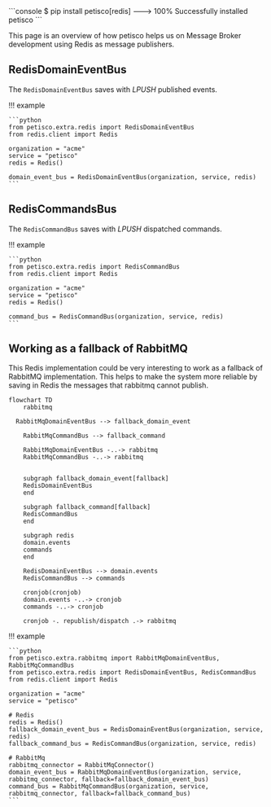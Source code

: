 <div class="termy">
```console
$ pip install petisco[redis]
---> 100%
Successfully installed petisco
```
</div>

This page is an overview of how petisco helps us on Message Broker development using Redis as message publishers.

## RedisDomainEventBus

The `RedisDomainEventBus` saves with *LPUSH* published events.

!!! example

    ```python
    from petisco.extra.redis import RedisDomainEventBus
    from redis.client import Redis    

    organization = "acme"
    service = "petisco"
    redis = Redis()

    domain_event_bus = RedisDomainEventBus(organization, service, redis)
    ```

## RedisCommandsBus

The `RedisCommandBus` saves with *LPUSH* dispatched commands.

!!! example

    ```python
    from petisco.extra.redis import RedisCommandBus
    from redis.client import Redis    

    organization = "acme"
    service = "petisco"
    redis = Redis()

    command_bus = RedisCommandBus(organization, service, redis)
    ```

## Working as a fallback of RabbitMQ

This Redis implementation could be very interesting to work as a fallback of RabbitMQ implementation. This helps to 
make the system more reliable by saving in Redis the messages that rabbitmq cannot publish.

```mermaid
flowchart TD
	rabbitmq

  RabbitMqDomainEventBus --> fallback_domain_event

	RabbitMqCommandBus --> fallback_command

	RabbitMqDomainEventBus -..-> rabbitmq
	RabbitMqCommandBus -..-> rabbitmq


	subgraph fallback_domain_event[fallback]
	RedisDomainEventBus
	end

	subgraph fallback_command[fallback]
	RedisCommandBus
	end

	subgraph redis
	domain.events
	commands
	end

	RedisDomainEventBus --> domain.events
	RedisCommandBus --> commands

	cronjob(cronjob)
	domain.events -..-> cronjob
	commands -..-> cronjob

	cronjob -. republish/dispatch .-> rabbitmq
```

!!! example

    ```python
    from petisco.extra.rabbitmq import RabbitMqDomainEventBus, RabbitMqCommandBus
    from petisco.extra.redis import RedisDomainEventBus, RedisCommandBus
    from redis.client import Redis    

    organization = "acme"
    service = "petisco"
    
    # Redis
    redis = Redis()
    fallback_domain_event_bus = RedisDomainEventBus(organization, service, redis)
    fallback_command_bus = RedisCommandBus(organization, service, redis)

    # RabbitMq
    rabbitmq_connector = RabbitMqConnector()
    domain_event_bus = RabbitMqDomainEventBus(organization, service, rabbitmq_connector, fallback=fallback_domain_event_bus)
    command_bus = RabbitMqCommandBus(organization, service, rabbitmq_connector, fallback=fallback_command_bus)
    ```